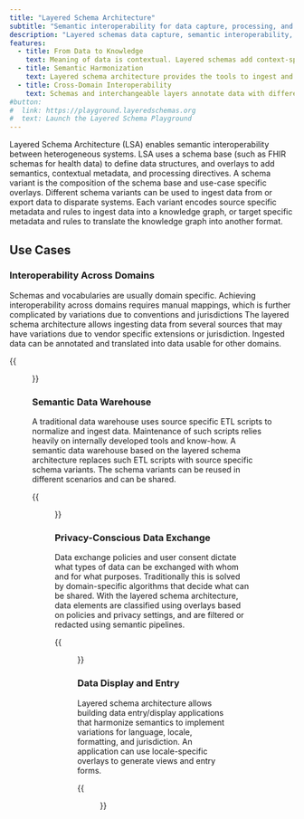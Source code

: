 ```yaml
---
title: "Layered Schema Architecture"
subtitle: "Semantic interoperability for data capture, processing, and exchange"
description: "Layered schemas data capture, semantic interoperability, knowledge graphs"
features:
  - title: From Data to Knowledge
    text: Meaning of data is contextual. Layered schemas add context-specific metadata to capture and rebuild the meaning in data.
  - title: Semantic Harmonization
    text: Layered schema architecture provides the tools to ingest and harmonize data from disparate sources, and transform it using semantic pipelines.
  - title: Cross-Domain Interoperability
    text: Schemas and interchangeable layers annotate data with different vocabularies to enable data exchange across domains
#button:
#  link: https://playground.layeredschemas.org
#  text: Launch the Layered Schema Playground
---
```



Layered Schema Architecture (LSA) enables semantic interoperability
between heterogeneous systems. LSA uses a schema base (such as FHIR
schemas for health data) to define data structures, and overlays to
add semantics, contextual metadata, and processing directives. A
schema variant is the composition of the schema base and use-case
specific overlays. Different schema variants can be used to ingest
data from or export data to disparate systems. Each variant encodes
source specific metadata and rules to ingest data into a knowledge
graph, or target specific metadata and rules to translate the
knowledge graph into another format.

## Use Cases
### Interoperability Across Domains

Schemas and vocabularies are usually domain specific.  Achieving
interoperability across domains requires manual mappings, which is
further complicated by variations due to conventions and jurisdictions
The layered schema architecture allows ingesting data from several
sources that may have variations due to vendor specific extensions or
jurisdiction. Ingested data can be annotated and translated into data
usable for other domains.


{{<figure src="vocab-mapping.png" class="text-center my-3">}} 

### Semantic Data Warehouse

A traditional data warehouse uses source specific ETL scripts to
normalize and ingest data. Maintenance of such scripts relies heavily
on internally developed tools and know-how.  A semantic data warehouse
based on the layered schema architecture replaces such ETL scripts
with source specific schema variants. The schema variants can be
reused in different scenarios and can be shared.

{{<figure src="dw-fanin-fanout-sm.png" class="text-center my-3">}} 

### Privacy-Conscious Data Exchange

Data exchange policies and user consent dictate what types of data can
be exchanged with whom and for what purposes. Traditionally this is
solved by domain-specific algorithms that decide what can be
shared. With the layered schema architecture, data elements are
classified using overlays based on policies and privacy settings, and
are filtered or redacted using semantic pipelines.

{{<figure src="data-exchange.png" class="text-center my-3">}} 

### Data Display and Entry

Layered schema architecture allows building data entry/display
applications that harmonize semantics to implement variations for
language, locale, formatting, and jurisdiction. An application can use
locale-specific overlays to generate views and entry forms.

{{<figure src="layered-schema-data-capture-application.png" class="text-center my-3">}} 


